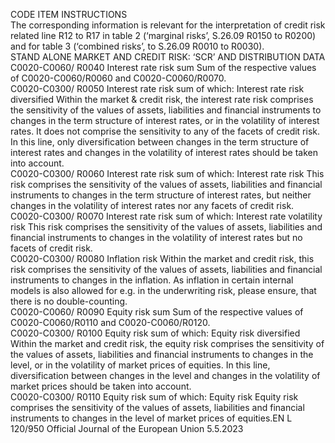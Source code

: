  
CODE  ITEM  INSTRUCTIONS  
The corresponding information is relevant for the interpretation of credit risk 
related line R12 to R17 in table 2 (‘marginal risks’, S.26.09 R0150 to R0200) 
and for table 3 (‘combined risks’, to S.26.09 R0010 to R0030).  
STAND ALONE MARKET AND CREDIT RISK: ‘SCR’ AND DISTRIBUTION DATA  
C0020-C0060/ 
R0040  Interest rate risk sum  Sum of the respective values of C0020-C0060/R0060 and C0020-C0060/R0070.  
C0020-C0300/ 
R0050  Interest rate risk sum of which: 
Interest rate risk diversified  Within the market & credit risk, the interest rate risk comprises the sensitivity of 
the values of assets, liabilities and financial instruments to changes in the term 
structure of interest rates, or in the volatility of interest rates. It does not comprise 
the sensitivity to any of the facets of credit risk. 
In this line, only diversification between changes in the term structure of interest 
rates and changes in the volatility of interest rates should be taken into account.  
C0020-C0300/ 
R0060  Interest rate risk sum of which: 
Interest rate risk  This risk comprises the sensitivity of the values of assets, liabilities and financial 
instruments to changes in the term structure of interest rates, but neither changes 
in the volatility of interest rates nor any facets of credit risk.  
C0020-C0300/ 
R0070  Interest rate risk sum of which: 
Interest rate volatility risk  This risk comprises the sensitivity of the values of assets, liabilities and financial 
instruments to changes in the volatility of interest rates but no facets of credit 
risk.  
C0020-C0300/ 
R0080  Inflation risk  Within the market and credit risk, this risk comprises the sensitivity of the values 
of assets, liabilities and financial instruments to changes in the inflation. 
As inflation in certain internal models is also allowed for e.g. in the underwriting 
risk, please ensure, that there is no double-counting.  
C0020-C0060/ 
R0090  Equity risk sum  Sum of the respective values of C0020-C0060/R0110 and C0020-C0060/R0120.  
C0020-C0300/ 
R0100  Equity risk sum of which: 
Equity risk diversified  Within the market and credit risk, the equity risk comprises the sensitivity of the 
values of assets, liabilities and financial instruments to changes in the level, or in 
the volatility of market prices of equities. 
In this line, diversification between changes in the level and changes in the 
volatility of market prices should be taken into account.  
C0020-C0300/ 
R0110  Equity risk sum of which: 
Equity risk  Equity risk comprises the sensitivity of the values of assets, liabilities and financial 
instruments to changes in the level of market prices of equities.EN  L 120/950 Official Journal of the European Union 5.5.2023